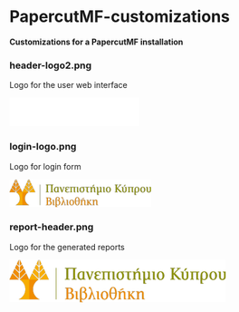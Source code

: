# PapercutMF-customizations

**Customizations for a PapercutMF installation**

### header-logo2.png
Logo for the user web interface

![Screenshot](https://github.com/ucyl-it/PapercutMF-customizations/blob/master/header-logo2.png?raw=true "header-logo2.png")


### login-logo.png
Logo for login form

![Screenshot](https://github.com/ucyl-it/PapercutMF-customizations/blob/master/login-logo.png?raw=true "login-logo.png")


### report-header.png
Logo for the generated reports

![Screenshot](https://github.com/ucyl-it/PapercutMF-customizations/blob/master/report-header.png?raw=true "report-header.png")
